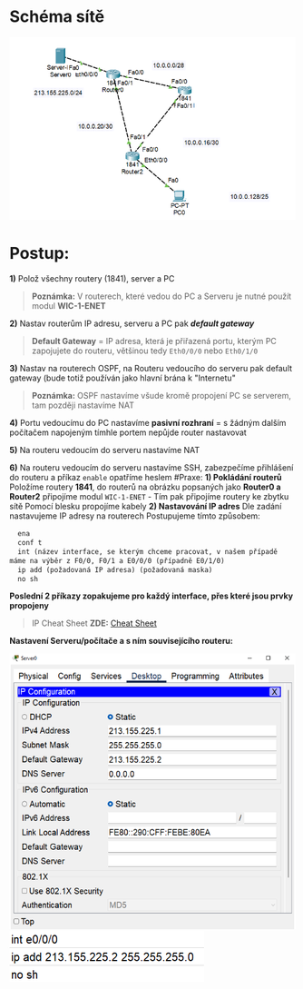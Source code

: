 # Schéma sítě
![Zadání](./img/img1.png)
# Postup:
**1)** Polož všechny routery (1841), server a PC
> **Poznámka:** V routerech, které vedou do PC a Serveru je nutné použít modul **WIC-1-ENET**

**2)** Nastav routerům IP adresu, serveru a PC pak ***default gateway***

> **Default Gateway** = IP adresa, která je přiřazená portu, kterým PC zapojujete do routeru, většinou tedy `Eth0/0/0` nebo `Eth0/1/0`

**3)** Nastav na routerech OSPF, na Routeru vedoucího do serveru pak default gateway (bude totiž používán jako hlavní brána k "Internetu"

> **Poznámka:** OSPF nastavíme všude kromě propojení PC se serverem, tam později nastavíme NAT

**4)** Portu vedoucímu do PC nastavíme **pasivní rozhraní** = s žádným dalším počítačem napojeným tímhle portem nepůjde router nastavovat

**5)** Na routeru vedoucím do serveru nastavíme NAT

**6)** Na routeru vedoucím do serveru nastavíme SSH, zabezpečíme přihlášení do routeru a příkaz `enable` opatříme heslem
#Praxe:
**1) Pokládání routerů**
Položíme routery **1841**, do routerů na obrázku popsaných jako **Router0 a Router2** připojíme modul `WIC-1-ENET` - Tím pak připojíme routery ke zbytku sítě
Pomocí blesku propojíme kabely
**2) Nastavování IP adres**
Dle zadání nastavujeme IP adresy na routerech
Postupujeme tímto způsobem:
```
  ena
  conf t
  int (název interface, se kterým chceme pracovat, v našem případě máme na výběr z F0/0, F0/1 a E0/0/0 (případně E0/1/0)
  ip add (požadovaná IP adresa) (požadovaná maska)
  no sh
```
**Poslední 2 příkazy zopakujeme pro každý interface, přes které jsou prvky propojeny**
> IP Cheat Sheet **ZDE:** [Cheat Sheet](https://www.freecodecamp.org/news/subnet-cheat-sheet-24-subnet-mask-30-26-27-29-and-other-ip-address-cidr-network-references/)

**Nastavení Serveru/počítače a s ním souvisejícího routeru:**

![Nastavení PC](./img/img2.png)
![Nastavení Routeru](./img/img3.png)
